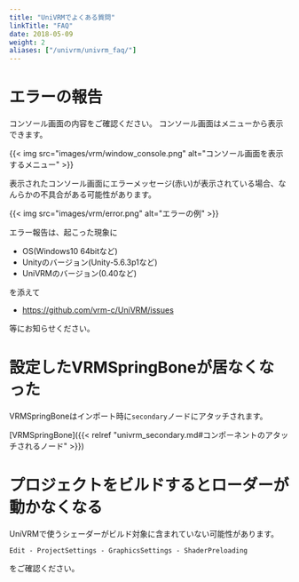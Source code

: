 ```yaml
---
title: "UniVRMでよくある質問"
linkTitle: "FAQ"
date: 2018-05-09
weight: 2
aliases: ["/univrm/univrm_faq/"]
---
```


# エラーの報告

コンソール画面の内容をご確認ください。
コンソール画面はメニューから表示できます。

{{< img src="images/vrm/window_console.png" alt="コンソール画面を表示するメニュー" >}}

表示されたコンソール画面にエラーメッセージ(赤い)が表示されている場合、なんらかの不具合がある可能性があります。

{{< img src="images/vrm/error.png" alt="エラーの例" >}}

エラー報告は、起こった現象に

* OS(Windows10 64bitなど)
* Unityのバージョン(Unity-5.6.3p1など)
* UniVRMのバージョン(0.40など)

を添えて

* https://github.com/vrm-c/UniVRM/issues

等にお知らせください。

# 設定したVRMSpringBoneが居なくなった
VRMSpringBoneはインポート時に```secondary```ノードにアタッチされます。

[VRMSpringBone]({{< relref "univrm_secondary.md#コンポーネントのアタッチされるノード" >}})

# プロジェクトをビルドするとローダーが動かなくなる

UniVRMで使うシェーダーがビルド対象に含まれていない可能性があります。

```Edit - ProjectSettings - GraphicsSettings - ShaderPreloading```

をご確認ください。




